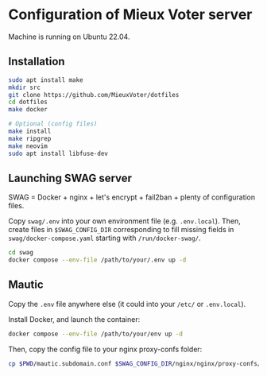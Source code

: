 # Configuration of Mieux Voter server


Machine is running on Ubuntu 22.04.

## Installation

```bash
sudo apt install make
mkdir src
git clone https://github.com/MieuxVoter/dotfiles
cd dotfiles
make docker

# Optional (config files)
make install
make ripgrep
make neovim
sudo apt install libfuse-dev
```

## Launching SWAG server

SWAG = Docker + nginx + let's encrypt + fail2ban + plenty of configuration files.

Copy `swag/.env` into your own environment file (e.g. `.env.local`). Then, create files in `$SWAG_CONFIG_DIR` corresponding to fill missing fields in `swag/docker-compose.yaml` starting with `/run/docker-swag/`.

```bash
cd swag
docker compose --env-file /path/to/your/.env up -d 
```

## Mautic

Copy the `.env` file anywhere else (it could into your `/etc/` or `.env.local`). 

Install Docker, and launch the container:

```bash
docker compose --env-file /path/to/your/env up -d 
```

Then, copy the config file to your nginx proxy-confs folder:

```bash
cp $PWD/mautic.subdomain.conf $SWAG_CONFIG_DIR/nginx/nginx/proxy-confs/
```
